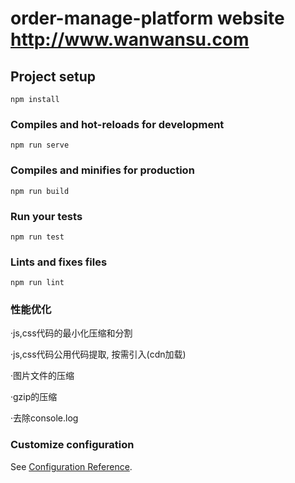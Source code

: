 # order-manage-platform website http://www.wanwansu.com

## Project setup
```
npm install
```

### Compiles and hot-reloads for development
```
npm run serve
```

### Compiles and minifies for production
```
npm run build
```

### Run your tests
```
npm run test
```

### Lints and fixes files
```
npm run lint
```

### 性能优化
·js,css代码的最小化压缩和分割

·js,css代码公用代码提取, 按需引入(cdn加载)

·图片文件的压缩

·gzip的压缩

·去除console.log

### Customize configuration
See [Configuration Reference](https://cli.vuejs.org/config/).
